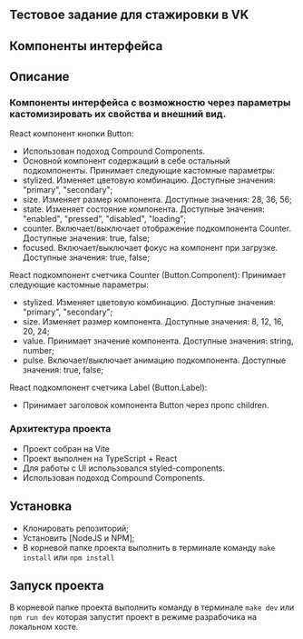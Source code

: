 ## Тестовое задание для стажировки в VK
## Компоненты интерфейса

## Описание
### Компоненты интерфейса с возможностю через параметры кастомизировать их свойства и внешний вид.

React компонент кнопки Button:
- Использован подоход Compound Components.
- Основной компонент содержащий в себе остальный подкомпоненты.
Принимает следующие кастомные параметры:
 - stylized. Изменяет цветовую комбинацию. Доступные значения: "primary", "secondary";
 - size. Изменяет размер компонента. Доступные значения: 28, 36, 56;
 - state. Изменяет состояние компонента. Доступные значения: "enabled", "pressed", "disabled", "loading";
 - counter. Включает/выключает отображение подкомпонента Counter. Доступные значения: true, false;
 - focused. Включает/выключает фокус на компонент при загрузке. Доступные значения: true, false;

 React подкомпонент счетчика Counter (Button.Component):
 Принимает следующие кастомные параметры:
 - stylized. Изменяет цветовую комбинацию. Доступные значения: "primary", "secondary";
 - size. Изменяет размер компонента. Доступные значения: 8, 12, 16, 20, 24;
 - value. Принимает значение компонента. Доступные значения: string, number;
 - pulse. Включает/выключает анимацию подкомпонента. Доступные значения: true, false;

React подкомпонент счетчика Label (Button.Label):
  - Принимает заголовок компонента Button через пропс children.  


### Архитектура проекта
- Проект собран на Vite
- Проект выполнен на TypeScript + React
- Для работы с UI использовался styled-components.
- Использован подоход Compound Components.

## Установка
- Клонировать репозиторий;
- Установить [NodeJS и NPM];
- В корневой папке проекта выполнить в терминале команду `make install` или `npm install`

## Запуск проекта
В корневой папке проекта выполнить команду в терминале `make dev` или `npm run dev` которая запустит проект в режиме разрабочика на локальном хосте.